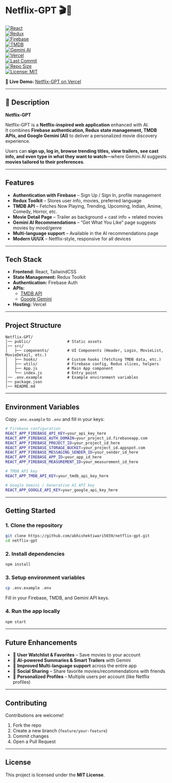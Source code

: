 # Netflix-GPT 🎬🤖  

[![React](https://img.shields.io/badge/React-18.0-blue?logo=react)](https://react.dev/)  
[![Redux](https://img.shields.io/badge/Redux-Toolkit-764ABC?logo=redux)](https://redux-toolkit.js.org/)  
[![Firebase](https://img.shields.io/badge/Firebase-Auth-orange?logo=firebase)](https://firebase.google.com/)  
[![TMDB](https://img.shields.io/badge/TMDB-API-01d277?logo=themoviedb)](https://www.themoviedb.org/)  
[![Gemini AI](https://img.shields.io/badge/Google-Gemini-4285F4?logo=google)](https://ai.google.dev/)  
[![Vercel](https://img.shields.io/badge/Hosted%20on-Vercel-black?logo=vercel)](https://netflix-gpt-self-six.vercel.app)  
[![Last Commit](https://img.shields.io/github/last-commit/abhishektiwari5659/netflix-gpt)](https://github.com/abhishektiwari5659/netflix-gpt/commits/main)  
[![Repo Size](https://img.shields.io/github/repo-size/abhishektiwari5659/netflix-gpt)](https://github.com/abhishektiwari5659/netflix-gpt)  
[![License: MIT](https://img.shields.io/badge/License-MIT-green.svg)](https://opensource.org/licenses/MIT)  

🔗 **Live Demo:** [Netflix-GPT on Vercel](https://moviemate-opal.vercel.app/)  

---

## 📖 Description  

**Netflix-GPT**  

Netflix-GPT is a **Netflix-inspired web application** enhanced with AI.  
It combines **Firebase authentication, Redux state management, TMDB APIs, and Google Gemini (AI)** to deliver a personalized movie discovery experience.  

Users can **sign up, log in, browse trending titles, view trailers, see cast info, and even type in what they want to watch**—where Gemini AI suggests **movies tailored to their preferences**.  

---

## Features  

- **Authentication with Firebase** – Sign Up / Sign In, profile management  
- **Redux Toolkit** – Stores user info, movies, preferred language  
- **TMDB API** – Fetches Now Playing, Trending, Upcoming, Indian, Anime, Comedy, Horror, etc.  
- **Movie Detail Page** – Trailer as background + cast info + related movies  
- **Gemini AI Recommendations** – “Get What You Like” page suggests movies by mood/genre  
- **Multi-language support** – Available in the AI recommendations page  
- **Modern UI/UX** – Netflix-style, responsive for all devices  

---

## Tech Stack  

- **Frontend:** React, TailwindCSS  
- **State Management:** Redux Toolkit  
- **Authentication:** Firebase Auth  
- **APIs:**  
  - [TMDB API](https://www.themoviedb.org/documentation/api)  
  - [Google Gemini](https://ai.google.dev/)  
- **Hosting:** Vercel  

---

## Project Structure  

```
Netflix-GPT/
│── public/                # Static assets
│── src/
│   ├── components/        # UI Components (Header, Login, MovieList, MovieDetail, etc.)
│   ├── hooks/             # Custom hooks (fetching TMDB data, etc.)
│   ├── utils/             # Firebase config, Redux slices, helpers
│   ├── App.js             # Main App component
│   └── index.js           # Entry point
│── .env.example           # Example environment variables
│── package.json
│── README.md
```

---

## Environment Variables  

Copy `.env.example` to `.env` and fill in your keys:  

```bash
# Firebase configuration
REACT_APP_FIREBASE_API_KEY=your_api_key_here
REACT_APP_FIREBASE_AUTH_DOMAIN=your_project_id.firebaseapp.com
REACT_APP_FIREBASE_PROJECT_ID=your_project_id_here
REACT_APP_FIREBASE_STORAGE_BUCKET=your_project_id.appspot.com
REACT_APP_FIREBASE_MESSAGING_SENDER_ID=your_sender_id_here
REACT_APP_FIREBASE_APP_ID=your_app_id_here
REACT_APP_FIREBASE_MEASUREMENT_ID=your_measurement_id_here

# TMDB API key
REACT_APP_TMDB_API_KEY=your_tmdb_api_key_here

# Google Gemini / Generative AI API key
REACT_APP_GOOGLE_API_KEY=your_google_api_key_here
```

---

## Getting Started  

### 1. Clone the repository  
```bash
git clone https://github.com/abhishektiwari5659/netflix-gpt.git
cd netflix-gpt
```

### 2. Install dependencies  
```bash
npm install
```

### 3. Setup environment variables  
```bash
cp .env.example .env
```
Fill in your Firebase, TMDB, and Gemini API keys.  

### 4. Run the app locally  
```bash
npm start
```

---

## Future Enhancements  

- 📌 **User Watchlist & Favorites** – Save movies to your account  
- 📌 **AI-powered Summaries & Smart Trailers** with Gemini  
- 📌 **Improved Multi-language support** across the entire app  
- 📌 **Social Sharing** – Share favorite movies/recommendations with friends  
- 📌 **Personalized Profiles** – Multiple users per account (like Netflix profiles)  

---

## Contributing  

Contributions are welcome!  

1. Fork the repo  
2. Create a new branch (`feature/your-feature`)  
3. Commit changes  
4. Open a Pull Request  

---

## License  

This project is licensed under the **MIT License**.  
